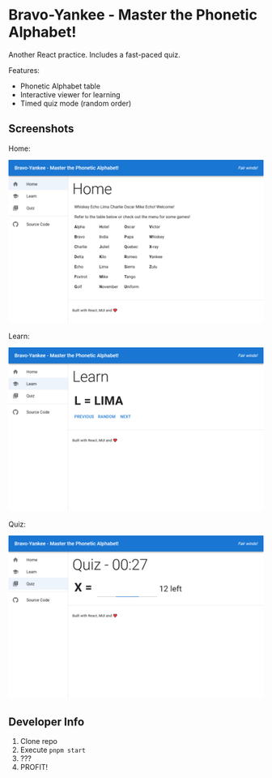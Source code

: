 # Bravo-Yankee - Master the Phonetic Alphabet!

Another React practice. Includes a fast-paced quiz.

Features:

- Phonetic Alphabet table
- Interactive viewer for learning
- Timed quiz mode (random order)

## Screenshots

Home:

![Home](screen-home.png)

Learn:

![Learn](screen-learn.png)

Quiz:

![Quiz](screen-quiz.png)

## Developer Info

1. Clone repo
2. Execute `pnpm start`
3. ???
4. PROFIT!
